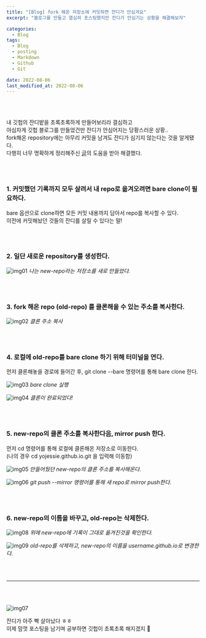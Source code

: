 ```yaml
---
title: "[Blog] fork 해온 저장소에 커밋하면 잔디가 안심겨요"
excerpt: "블로그를 만들고 열심히 포스팅했지만 잔디가 안심기는 상황을 해결해보자"

categories:
  - Blog
tags:
  - Blog
  - posting
  - Markdown
  - Github
  - Git

date: 2022-08-06
last_modified_at: 2022-08-06
---
```


<br>
<br>

내 깃헙의 잔디밭을 초록초록하게 만들어보리라 결심하고 <br>
야심차게 깃헙 블로그를 만들었건만 잔디가 안심어지는 당황스러운 상황.. <br>
fork해온 repository에는 아무리 커밋을 남겨도 잔디가 심기지 않는다는 것을 알게됐다.<br>
다행히 너무 명확하게 정리해주신 [글]의 도움을 받아 해결했다.

<br>
<br>

### 1. 커밋했던 기록까지 모두 살려서 내 repo로 옮겨오려면 bare clone이 필요하다.

bare 옵션으로 clone하면 모든 커밋 내용까지 담아서 repo를 복사할 수 있다.<br>
이전에 커밋해놨던 것들의 잔디를 살릴 수 있다는 말!

<br>
<br>

### 2. 일단 새로운 repository를 생성한다.

![img01](https://user-images.githubusercontent.com/81657811/183245580-a16e83a1-3015-4d0a-b1c6-d94a3d9dd8d5.png)
_나는 new-repo라는 저장소를 새로 만들었다._

<br>
<br>

### 3. fork 해온 repo (old-repo) 를 클론해올 수 있는 주소를 복사한다.

![img02](https://user-images.githubusercontent.com/81657811/183245708-53394c91-8499-4915-924e-6ed50b11fde8.png)
_클론 주소 복사_

<br>
<br>

### 4. 로컬에 old-repo를 bare clone 하기 위해 터미널을 연다.

먼저 클론해놓을 경로에 들어간 후, git clone --bare 명령어를 통해 bare clone 한다.

![img03](https://user-images.githubusercontent.com/81657811/183246109-9d748ff2-1ec5-40dd-a6ee-1fe2f55ae438.png)
_bare clone 실행_

![img04](https://user-images.githubusercontent.com/81657811/183246144-432b4f07-a424-4100-b84c-50439051bb97.png)
_클론이 완료되었다!_

<br>
<br>

### 5. new-repo의 클론 주소를 복사한다음, mirror push 한다.

먼저 cd 명령어를 통해 로컬에 클론해온 저장소로 이동한다.<br>
(나의 경우 cd yojessie.github.io.git 을 입력해 이동함)

![img05](https://user-images.githubusercontent.com/81657811/183246264-fd23dbf7-74fe-4aa2-ba14-5325794d3935.png)
_만들어뒀던 new-repo의 클론 주소를 복사해온다._

![img06](https://user-images.githubusercontent.com/81657811/183246267-32745b03-1e8f-4c52-a5e5-63d51a1572bd.png)
_git push --mirror 명령어를 통해 새 repo로 mirror push한다._

<br>
<br>

### 6. new-repo의 이름을 바꾸고, old-repo는 삭제한다.

![img08](https://user-images.githubusercontent.com/81657811/183246455-896b5508-5cbb-4190-b903-d25a3308add0.png)
_위에 new-repo에 기록이 그대로 옮겨진것을 확인한다._

![img09](https://user-images.githubusercontent.com/81657811/183246456-5698d294-fa45-4515-b8a9-0e6189608358.png)
_old-repo를 삭제하고, new-repo의 이름을 username.github.io로 변경한다._

<br>
<br>
<hr/>
<br>
<br>

![img07](https://user-images.githubusercontent.com/81657811/183246453-b75ccc26-331b-465f-9635-507a8d81c5e3.png)

잔디가 아주 빡 살아났다 ㅎㅎ<br>
이제 맘껏 포스팅을 남기며 공부하면 깃헙이 초록초록 해지겠지 🥳

[글]: https://soranhan.tistory.com/11
